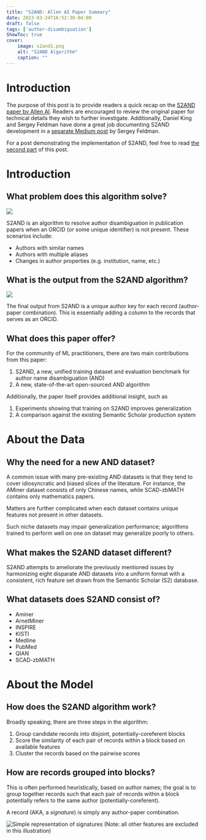 ```yaml
---
title: "S2AND: Allen AI Paper Summary"
date: 2023-03-24T16:52:30-04:00
draft: false
tags: ['author-disambiguation']
ShowToc: true
cover:
    image: s2and1.png
    alt: "S2AND Algorithm"
    caption: ""
---
```


# Introduction
The purpose of this post is to provide readers a quick recap on the [S2AND paper by Allen AI](https://arxiv.org/pdf/2103.07534.pdf). Readers are encouraged to review the original paper for technical details they wish to further investigate. Additionally, Daniel King and Sergey Feldman have done a great job documenting S2AND development in a [separate Medium post](https://blog.allenai.org/s2and-an-improved-author-disambiguation-system-for-semantic-scholar-d09380da30e6) by Sergey Feldman.

For a post demonstrating the implementation of S2AND, feel free to read [the second part](https://google.com) of this post.

# Introduction
## What problem does this algorithm solve?

![](/s2and1.png)

S2AND is an algorithm to resolve author disambiguation in publication papers when an ORCID (or some unique identifier) is not present. These scenarios include:

- Authors with similar names
- Authors with multiple aliases
- Changes in author properties (e.g. institution, name, etc.)

## What is the output from the S2AND algorithm?

![](/s2and2.png)

The final output from S2AND is a unique author key for each record (author-paper combination). This is essentially adding a column to the records that serves as an ORCID.

## What does this paper offer?

For the community of ML practitioners, there are two main contributions from this paper:

1. S2AND, a new, unified training dataset and evaluation benchmark for author name disambiguation (AND)
2. A new, state-of-the-art open-sourced AND algorithm

Additionally, the paper itself provides additional insight, such as

1. Experiments showing that training on S2AND improves generalization
2. A comparison against the existing Semantic Scholar production system

# About the Data

## Why the need for a new AND dataset?
A common issue with many pre-existing AND datasets is that they tend to cover idiosyncratic and biased slices of the literature. For instance, the AMiner dataset consists of only Chinese names, while SCAD-zbMATH contains only mathematics papers.

Matters are further complicated when each dataset contains unique features not present in other datasets.

Such niche datasets may impair generalization performance; algorithms trained to perform well on one on dataset may generalize poorly to others.

## What makes the S2AND dataset different?

S2AND attempts to ameliorate the previously mentioned issues by harmonizing eight disparate AND datasets into a uniform format with a consistent, rich feature set drawn from the Semantic Scholar (S2) database.

## What datasets does S2AND consist of?

- Aminer
- ArnetMiner
- INSPIRE
- KISTI
- Medline
- PubMed
- QIAN
- SCAD-zbMATH

# About the Model

## How does the S2AND algorithm work?

Broadly speaking, there are three steps in the algorithm:

1. Group candidate records into disjoint, potentially-coreferent blocks
2. Score the similarity of each pair of records within a block based on available features
3. Cluster the records based on the pairwise scores

## How are records grouped into blocks?

This is often performed heuristically, based on author names; the goal is to group together records such that each pair of records within a block potentially refers to the same author (potentially-coreferent).

A record (AKA, a *signature*) is simply any author-paper combination.

![](/s2and3.png "Simple representation of signatures (Note: all other features are excluded in this illustration)")





